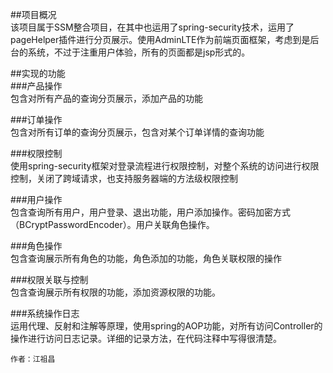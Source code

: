 ##项目概况  
该项目属于SSM整合项目，在其中也运用了spring-security技术，运用了pageHelper插件进行分页展示。使用AdminLTE作为前端页面框架，考虑到是后台的系统，不过于注重用户体验，所有的页面都是jsp形式的。  

##实现的功能  
###产品操作  
包含对所有产品的查询分页展示，添加产品的功能

###订单操作  
包含对所有订单的查询分页展示，包含对某个订单详情的查询功能

###权限控制  
使用spring-security框架对登录流程进行权限控制，对整个系统的访问进行权限控制，关闭了跨域请求，也支持服务器端的方法级权限控制

###用户操作  
包含查询所有用户，用户登录、退出功能，用户添加操作。密码加密方式（BCryptPasswordEncoder）。用户关联角色操作。

###角色操作  
包含查询展示所有角色的功能，角色添加的功能，角色关联权限的操作


###权限关联与控制  
包含查询展示所有权限的功能，添加资源权限的功能。


###系统操作日志  
运用代理、反射和注解等原理，使用spring的AOP功能，对所有访问Controller的操作进行访问日志记录。详细的记录方法，在代码注释中写得很清楚。


    作者：江祖昌
